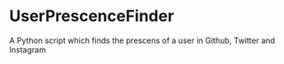 # UserPrescenceFinder
A Python script which finds the prescens of a user in Github, Twitter and Instagram
